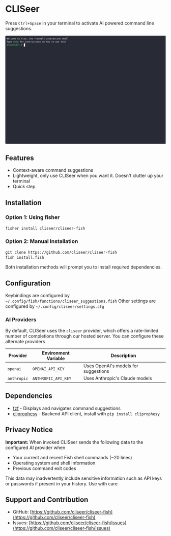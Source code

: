 # CLISeer

Press `Ctrl+Space` in your terminal to activate AI powered command line suggestions.

![Preview](./.github/demo.gif)

## Features

* Context-aware command suggestions
* Lightweight, only use CLISeer when you want it. Doesn't clutter up your terminal
* Quick step

## Installation

### Option 1: Using fisher

``` fish
fisher install cliseer/cliseer-fish
```

### Option 2: Manual Installation
``` fish
git clone https://github.com/cliseer/cliseer-fish
fish install.fish
```

Both installation methods will prompt you to install required dependencies.

## Configuration

Keybindings are configured by `~/.config/fish/functions/cliseer_suggestions.fish`
Other settings are configured by `~/.config/cliseer/settings.cfg`

### AI Providers

By default, CLISeer uses the `cliseer` provider, which offers a rate-limited number of completions through our hosted server. You can configure these alternate providers


| Provider | Environment Variable | Description |
|----------|---------------------|-------------|
| `openai` | `OPENAI_API_KEY` | Uses OpenAI's models for suggestions |
| `anthropic` | `ANTHROPIC_API_KEY` | Uses Anthropic's Claude models |


## Dependencies

- [fzf](https://github.com/junegunn/fzf) - Displays and navigates command suggestions
- [cliprophesy](https://github.com/cliseer/cliprophesy) - Backend API client, install with `pip install cliprophesy`

## Privacy Notice

**Important:** When invoked CLISeer sends the following data to the configured AI provider when

- Your current and recent Fish shell commands (~20 lines)
- Operating system and shell information
- Previous command exit codes

This data may inadvertently include sensitive information such as API keys or passwords if present in your history. Use with care

## Support and Contribution

- GitHub: [https://github.com/cliseer/cliseer-fish](https://github.com/cliseer/cliseer-fish)
- Issues: [https://github.com/cliseer/cliseer-fish/issues](https://github.com/cliseer/cliseer-fish/issues)
